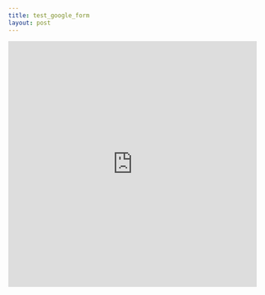 ```yaml
---
title: test_google_form
layout: post
---
```

<iframe src="https://docs.google.com/forms/d/e/1FAIpQLSeFShQT9Reuq2lzImaJNEedHwoJ5fXAijlVSCXNlqQa1nWneQ/viewform?embedded=true" width="100%" height="500" frameborder="0" marginheight="0" marginwidth="0">読み込んでいます...</iframe>